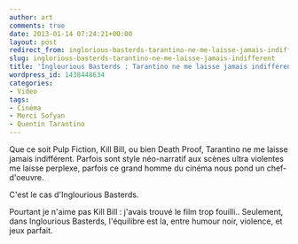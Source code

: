 ```yaml
---
author: art
comments: true
date: 2013-01-14 07:24:21+00:00
layout: post
redirect_from: inglorious-basterds-tarantino-ne-me-laisse-jamais-indifferent/
slug: inglorious-basterds-tarantino-ne-me-laisse-jamais-indifferent
title: 'Inglourious Basterds : Tarantino ne me laisse jamais indifférent'
wordpress_id: 1438448634
categories:
- Video
tags:
- Cinéma
- Merci Sofyan
- Quentin Tarantino
---
```


Que ce soit Pulp Fiction, Kill Bill, ou bien Death Proof, Tarantino ne me laisse jamais indifférent. Parfois sont style néo-narratif aux scènes ultra violentes me laisse perplexe, parfois ce grand homme du cinéma nous pond un chef-d'oeuvre.

C'est le cas d'Inglourious Basterds.

Pourtant je n'aime pas Kill Bill : j'avais trouvé le film trop fouilli.. Seulement, dans Inglourious Basterds, l'équilibre est la, entre humour noir, violence, et jeux parfait.
